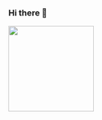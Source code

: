### Hi there 👋



<p align="center">
    <img height="170" src = "https://github-readme-stats.vercel.app/api?username=qclucky7&show_icons=true" align='left'>
</p>

<!--
**qclucky7/qclucky7** is a ✨ _special_ ✨ repository because its `README.md` (this file) appears on your GitHub profile.

Here are some ideas to get you started:

- 🔭 I’m currently working on ...
- 🌱 I’m currently learning ...
- 👯 I’m looking to collaborate on ...
- 🤔 I’m looking for help with ...
- 💬 Ask me about ...
- 📫 How to reach me: ...
- 😄 Pronouns: ...
- ⚡ Fun fact: ...
-->
